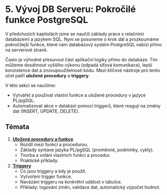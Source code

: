# 5. Vývoj DB Serveru: Pokročilé funkce PostgreSQL

V předchozích kapitolách jsme se naučili základy práce s relačními databázemi a jazykem SQL. Nyní se posuneme o krok dál a prozkoumáme pokročilejší funkce, které nám databázový systém PostgreSQL nabízí přímo na serverové straně.

Často je výhodné přesunout část aplikační logiky přímo do databáze. Tím můžeme dosáhnout vyššího výkonu (odpadá síťová komunikace), lepší konzistence dat a znovupoužitelnosti kódu. Mezi klíčové nástroje pro tento účel patří **uložené procedury** a **triggery**.

V této sekci se naučíme:
*   Vytvářet a používat vlastní funkce a uložené procedury v jazyce PL/pgSQL.
*   Automatizovat akce v databázi pomocí triggerů, které reagují na změny dat (INSERT, UPDATE, DELETE).
    
## Témata

1.  [**Uložené procedury a funkce**](./01-Ulozene-procedury/README.md)
    *   Rozdíl mezi funkcí a procedurou. 
    *   Základy syntaxe jazyka PL/pgSQL (proměnné, podmínky, cykly).
    *   Tvorba a volání vlastních funkcí a procedur.
    *   Praktické příklady.
2.  [**Triggery**](./02-Triggery/README.md)
    *   Co jsou triggery a kdy je použít.
    *   Vytvoření trigger funkce.
    *   Navázání triggeru na konkrétní událost v tabulce.
    *   Příklady: logování změn, validace dat, automatický výpočet hodnot.